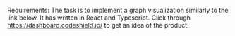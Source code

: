 Requirements:
The task is to implement a graph visualization similarly to the link below. It has written in React and Typescript.
Click through https://dashboard.codeshield.io/ to get an idea of the product.

